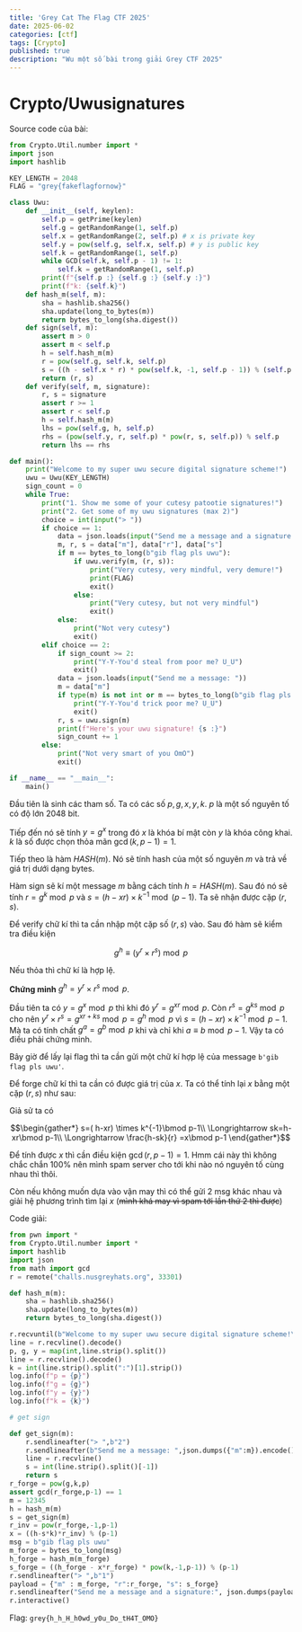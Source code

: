 ```yaml
---
title: 'Grey Cat The Flag CTF 2025'
date: 2025-06-02 
categories: [ctf]
tags: [Crypto]     
published: true
description: "Wu một số bài trong giải Grey CTF 2025"
---
```

# Crypto/Uwusignatures
Source code của bài:

```python
from Crypto.Util.number import *
import json
import hashlib

KEY_LENGTH = 2048
FLAG = "grey{fakeflagfornow}"

class Uwu:
    def __init__(self, keylen):
        self.p = getPrime(keylen)
        self.g = getRandomRange(1, self.p)
        self.x = getRandomRange(2, self.p) # x is private key
        self.y = pow(self.g, self.x, self.p) # y is public key
        self.k = getRandomRange(1, self.p)
        while GCD(self.k, self.p - 1) != 1:
            self.k = getRandomRange(1, self.p)
        print(f"{self.p :} {self.g :} {self.y :}")
        print(f"k: {self.k}")
    def hash_m(self, m):
        sha = hashlib.sha256()
        sha.update(long_to_bytes(m))
        return bytes_to_long(sha.digest())
    def sign(self, m):
        assert m > 0
        assert m < self.p
        h = self.hash_m(m)
        r = pow(self.g, self.k, self.p)
        s = ((h - self.x * r) * pow(self.k, -1, self.p - 1)) % (self.p - 1) 
        return (r, s)
    def verify(self, m, signature):
        r, s = signature
        assert r >= 1
        assert r < self.p
        h = self.hash_m(m)
        lhs = pow(self.g, h, self.p)
        rhs = (pow(self.y, r, self.p) * pow(r, s, self.p)) % self.p
        return lhs == rhs 

def main():
    print("Welcome to my super uwu secure digital signature scheme!")
    uwu = Uwu(KEY_LENGTH)
    sign_count = 0   
    while True:
        print("1. Show me some of your cutesy patootie signatures!")
        print("2. Get some of my uwu signatures (max 2)")
        choice = int(input("> "))
        if choice == 1:
            data = json.loads(input("Send me a message and a signature: "))
            m, r, s = data["m"], data["r"], data["s"]
            if m == bytes_to_long(b"gib flag pls uwu"):
                if uwu.verify(m, (r, s)):
                    print("Very cutesy, very mindful, very demure!")
                    print(FLAG)
                    exit()
                else:
                    print("Very cutesy, but not very mindful")
                    exit()
            else:
                print("Not very cutesy")
                exit()
        elif choice == 2:
            if sign_count >= 2:
                print("Y-Y-You'd steal from poor me? U_U")
                exit()
            data = json.loads(input("Send me a message: "))
            m = data["m"]
            if type(m) is not int or m == bytes_to_long(b"gib flag pls uwu"):
                print("Y-Y-You'd trick poor me? U_U")
                exit()
            r, s = uwu.sign(m)
            print(f"Here's your uwu signature! {s :}")
            sign_count += 1
        else:
            print("Not very smart of you OmO")
            exit()

if __name__ == "__main__":
    main()
```
Đầu tiên là sinh các tham số. Ta có các số $\displaystyle p,g,x,y,k$. $\displaystyle p$ là một số nguyên tố có độ lớn 2048 bit. 

Tiếp đến nó sẽ tính $\displaystyle y=g^{x}$ trong đó $\displaystyle x$ là khóa bí mật còn $\displaystyle y$ là khóa công khai. $\displaystyle k$ là số được chọn thỏa mãn $\displaystyle \gcd( k,p-1) =1$. 

Tiếp theo là hàm $\displaystyle HASH( m)$. Nó sẽ tính hash của một số nguyên $\displaystyle m$ và trả về giá trị dưới dạng bytes. 

Hàm sign sẽ kí một message $\displaystyle m$ bằng cách tính $\displaystyle h=HASH( m)$. Sau đó nó sẽ tính $\displaystyle r=g^{k}\bmod p$ và $\displaystyle s=( h-xr) \times k^{-1}\bmod( p-1)$. Ta sẽ nhận được cặp $\displaystyle ( r,s)$.

Để verify chữ kí thì ta cần nhập một cặp số $\displaystyle ( r,s)$ vào. Sau đó hàm sẽ kiểm tra điều kiện 

$$\begin{equation*}
g^{h} \equiv \left( y^{r} \times r^{s}\right)\bmod p
\end{equation*}$$

Nếu thỏa thì chữ kí là hợp lệ.

**Chứng minh** $\displaystyle g^{h} =y^{r} \times r^{s}\bmod p$. 

Đầu tiên ta có $\displaystyle y=g^{x}\bmod p$ thì khi đó $\displaystyle y^{r} =g^{xr}\bmod p$. Còn $\displaystyle r^{s} =g^{ks}\bmod p$ cho nên $\displaystyle y^{r} \times r^{s} =g^{xr+ks}\bmod p=g^{h}\bmod p$ vì $\displaystyle s=( h-xr) \times k^{-1}\bmod p-1$. Mà ta có tính chất $\displaystyle g^{a} =g^{b}\bmod p$ khi và chỉ khi $\displaystyle a\equiv b\bmod p-1$. Vậy ta có điều phải chứng minh. 

Bây giờ để lấy lại flag thì ta cần gửi một chữ kí hợp lệ của message `b'gib flag pls uwu'`. 

Để forge chữ kí thì ta cần có được giá trị của $\displaystyle x$. Ta có thể tính lại $\displaystyle x$ bằng một cặp $\displaystyle ( r,s)$ như sau:

Giả sử ta có 

$$\begin{gather*}
s=( h-xr) \times k^{-1}\bmod p-1\\
\Longrightarrow sk=h-xr\bmod p-1\\
\Longrightarrow \frac{h-sk}{r} =x\bmod p-1
\end{gather*}$$

Để tính được $\displaystyle x$ thì cần điều kiện $\displaystyle \gcd( r,p-1) =1$. Hmm cái này thì không chắc chắn 100\% nên mình spam server cho tới khi nào nó nguyên tố cùng nhau thì thôi. 

Còn nếu không muốn dựa vào vận may thì có thể gửi 2 msg khác nhau và giải hệ phương trình tìm lại $x$ (~~mình khá may vì spam tới lần thứ 2 thì được~~)

Code giải:

```python
from pwn import *
from Crypto.Util.number import *
import hashlib 
import json
from math import gcd
r = remote("challs.nusgreyhats.org", 33301)

def hash_m(m):
	sha = hashlib.sha256()
	sha.update(long_to_bytes(m))
	return bytes_to_long(sha.digest())

r.recvuntil(b"Welcome to my super uwu secure digital signature scheme!\n")
line = r.recvline().decode()
p, g, y = map(int,line.strip().split())
line = r.recvline().decode()
k = int(line.strip().split(":")[1].strip())
log.info(f"p = {p}")
log.info(f"g = {g}")
log.info(f"y = {y}")
log.info(f"k = {k}")

# get sign

def get_sign(m):
	r.sendlineafter("> ",b"2")
	r.sendlineafter(b"Send me a message: ",json.dumps({"m":m}).encode())
	line = r.recvline()
	s = int(line.strip().split()[-1])
	return s
r_forge = pow(g,k,p)
assert gcd(r_forge,p-1) == 1
m = 12345
h = hash_m(m)
s = get_sign(m)
r_inv = pow(r_forge,-1,p-1)
x = ((h-s*k)*r_inv) % (p-1)
msg = b"gib flag pls uwu"
m_forge = bytes_to_long(msg)
h_forge = hash_m(m_forge)
s_forge = ((h_forge - x*r_forge) * pow(k,-1,p-1)) % (p-1)
r.sendlineafter("> ",b"1")
payload = {"m" : m_forge, "r":r_forge, "s": s_forge}
r.sendlineafter("Send me a message and a signature:", json.dumps(payload).encode())
r.interactive()
```
Flag: `grey{h_h_H_h0wd_y0u_Do_tH4T_OMO}`
